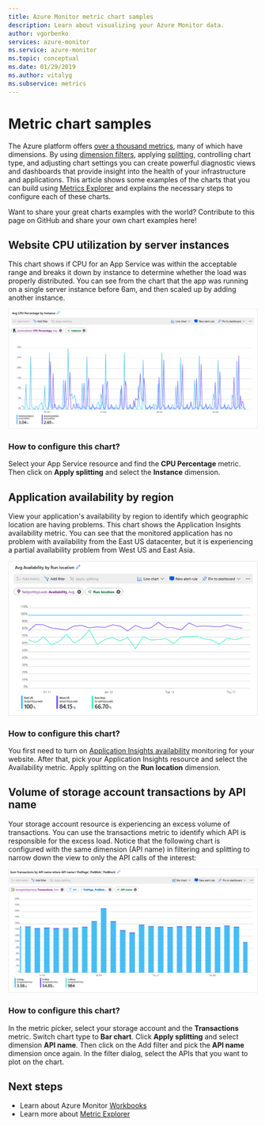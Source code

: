 ```yaml
---
title: Azure Monitor metric chart samples
description: Learn about visualizing your Azure Monitor data.
author: vgorbenko
services: azure-monitor
ms.service: azure-monitor
ms.topic: conceptual
ms.date: 01/29/2019
ms.author: vitalyg
ms.subservice: metrics
---
```


# Metric chart samples

The Azure platform offers [over a thousand metrics](https://docs.microsoft.com/azure/azure-monitor/platform/metrics-supported), many of which have dimensions. By using [dimension filters](https://docs.microsoft.com/azure/azure-monitor/platform/metrics-charts), applying [splitting](https://docs.microsoft.com/azure/azure-monitor/platform/metrics-charts), controlling chart type, and adjusting chart settings you can create powerful diagnostic views and dashboards that provide insight into the health of your infrastructure and applications. This article shows some examples of the charts that you can build using [Metrics Explorer](https://docs.microsoft.com/azure/azure-monitor/platform/metrics-charts) and explains the necessary steps to configure each of these charts.

Want to share your great charts examples with the world? Contribute to this page on GitHub and share your own chart examples here!

## Website CPU utilization by server instances

This chart shows if CPU for an App Service was within the acceptable range and breaks it down by instance to determine whether the load was properly distributed. You can see from the chart that the app was running on a single server instance before 6am, and then scaled up by adding another instance.

![Line chart of average cpu percentage by server instance](./media/metric-chart-samples/cpu-by-instance.png)

### How to configure this chart?

Select your App Service resource and find the **CPU Percentage** metric. Then click on **Apply splitting** and select the **Instance** dimension.

## Application availability by region

View your application's availability by region to identify which geographic location are having problems. This chart shows the Application Insights availability metric. You can see that the monitored application has no problem with availability from the East US datacenter, but it is experiencing a partial availability problem from West US and East Asia.

![Chart of average availability by locations](./media/metric-chart-samples/availability-run-location.png)

### How to configure this chart?

You first need to turn on [Application Insights availability](https://docs.microsoft.com/azure/azure-monitor/app/monitor-web-app-availability) monitoring for your website. After that, pick your Application Insights resource and select the Availability metric. Apply splitting on the **Run location** dimension.

## Volume of storage account transactions by API name

Your storage account resource is experiencing an excess volume of transactions. You can use the transactions metric to identify which API is responsible for the excess load. Notice that the following chart is configured with the same dimension (API name) in filtering and splitting to narrow down the view  to only the API calls of the interest:

![Bar graph of API transactions](./media/metric-chart-samples/transactions-by-api.png)

### How to configure this chart?

In the metric picker, select your storage account and the **Transactions** metric. Switch chart type to **Bar chart**. Click **Apply splitting** and select dimension **API name**. Then click on the Add filter and pick the **API name** dimension once again. In the filter dialog, select the APIs that you want to plot on the chart.

## Next steps

* Learn about Azure Monitor [Workbooks](../../azure-monitor/app/usage-workbooks.md)
* Learn more about [Metric Explorer](metrics-charts.md)